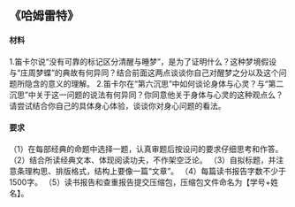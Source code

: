 ## 《哈姆雷特》  
#### 材料  
1.笛卡尔说“没有可靠的标记区分清醒与睡梦”，是为了证明什么？这种梦境假设与“庄周梦蝶”的典故有何异同？结合前面这两点谈谈你自己对醒梦之分以及这个问题所隐含的意义的理解。
2.笛卡尔在“第六沉思”中如何谈论身体与心灵？与“第二沉思”中关于这一问题的说法有何异同？你同意他关于身体与心灵的这种观点么？请尝试结合你自己的具体身心体验，谈谈你对身心问题的看法。

#### 要求
（1）在每部经典的命题中选择一题，认真审题后按设问的要求仔细思考和作答。
（2）结合所读经典文本、体现阅读功夫，不作架空泛论。
（3）自拟标题，并注意条理构思、排版格式，结构上要像一篇“文章”。
（4）每篇读书报告字数不少于1500字。
（5）读书报告和查重报告提交压缩包，压缩包文件命名为【学号+姓名】。

